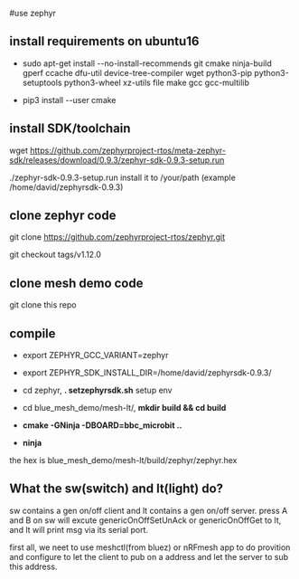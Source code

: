 #use zephyr


## install requirements on ubuntu16
- sudo apt-get install --no-install-recommends git cmake ninja-build gperf  ccache dfu-util device-tree-compiler wget  python3-pip python3-setuptools python3-wheel xz-utils file make gcc  gcc-multilib

- pip3 install --user cmake



## install SDK/toolchain
wget https://github.com/zephyrproject-rtos/meta-zephyr-sdk/releases/download/0.9.3/zephyr-sdk-0.9.3-setup.run

./zephyr-sdk-0.9.3-setup.run install it to /your/path (example /home/david/zephyrsdk-0.9.3)


## clone zephyr code
git clone https://github.com/zephyrproject-rtos/zephyr.git

git checkout tags/v1.12.0

## clone mesh demo code
git clone this repo

## compile
- export ZEPHYR_GCC_VARIANT=zephyr
- export ZEPHYR_SDK_INSTALL_DIR=/home/david/zephyrsdk-0.9.3/


- cd zephyr, **. setzephyrsdk.sh** setup env
- cd blue_mesh_demo/mesh-lt/, **mkdir build && cd build**
- **cmake -GNinja -DBOARD=bbc_microbit ..**
- **ninja**

the hex is blue_mesh_demo/mesh-lt/build/zephyr/zephyr.hex


## What the sw(switch) and lt(light) do?
sw contains a gen on/off client and lt contains a gen on/off server. press A and B on sw will excute genericOnOffSetUnAck or genericOnOffGet to lt, and lt will print msg via its serial port. 

first all, we neet to use meshctl(from bluez) or nRFmesh app to do provition and configure to let the client to pub on a address and let the server to sub this address.




